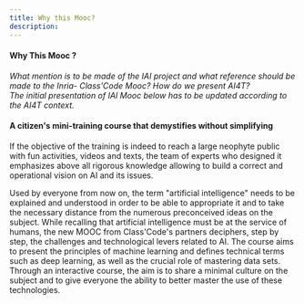 ```yaml
---
title: Why this Mooc?
description:
---
```

#### Why This Mooc ?

_What mention is to be made of the IAI project and what reference should be made to the Inria- Class'Code Mooc? How do we present AI4T?  
The initial presentation of IAI Mooc below has to be updated according to the AI4T context._

#### A citizen's mini-training course that demystifies without simplifying

If the objective of the training is indeed to reach a large neophyte public with fun activities, videos and texts, the team of experts who designed it emphasizes above all rigorous knowledge allowing to build a correct and operational vision on AI and its issues.

Used by everyone from now on, the term "artificial intelligence" needs to be explained and understood in order to be able to appropriate it and to take the necessary distance from the numerous preconceived ideas on the subject. While recalling that artificial intelligence must be at the service of humans, the new MOOC from Class'Code's partners deciphers, step by step, the challenges and technological levers related to AI. The course aims to present the principles of machine learning and defines technical terms such as deep learning, as well as the crucial role of mastering data sets. Through an interactive course, the aim is to share a minimal culture on the subject and to give everyone the ability to better master the use of these technologies.
